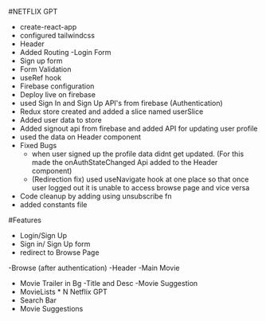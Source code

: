 #NETFLIX GPT

- create-react-app
- configured tailwindcss
- Header
- Added Routing
-Login Form
- Sign up form
- Form Validation
- useRef hook
- Firebase configuration
- Deploy live on firebase
- used Sign In and Sign Up API's from firebase (Authentication)
- Redux store created and added a slice named userSlice
- Added user data to store
- Added signout api from firebase and added API for updating user profile
- used the data on Header component
- Fixed Bugs
  - when user signed up the profile data didnt get updated. (For this made the onAuthStateChanged Api added to the Header component)
  - (Redirection fix) used useNavigate hook at one place so that once user logged out it is unable to access browse page and vice versa
- Code cleanup by adding using unsubscribe fn
- added constants file 


#Features

- Login/Sign Up
 - Sign in/ Sign Up form
 - redirect to Browse Page

-Browse (after authentication)
 -Header
 -Main Movie
  - Movie Trailer in Bg
  -Title and Desc
  -Movie Suggestion
   - MovieLists * N
Netflix GPT
 - Search Bar
 - Movie Suggestions